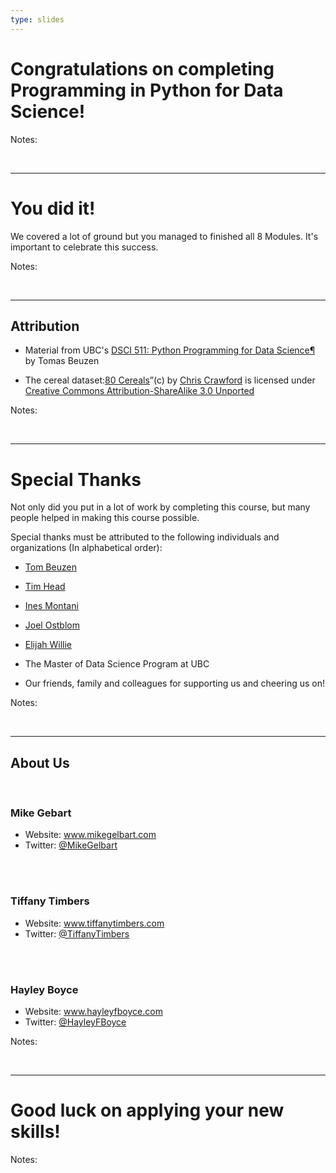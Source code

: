 ```yaml
---
type: slides
---
```


# Congratulations on completing Programming in Python for Data Science!

Notes: 

<br>

---

# You did it!

We covered a lot of ground but you managed to finished all 8 Modules. It's important to celebrate this success. 


Notes:

<br>

---

## Attribution

- Material from UBC's [DSCI 511: Python Programming for Data Science¶](https://pages.github.ubc.ca/MDS-2020-21/DSCI_511_py-prog_students/README.html) by Tomas Beuzen 

- The cereal dataset:[80 Cereals](https://www.kaggle.com/crawford/80-cereals/)”(c) by [Chris Crawford](https://www.linkedin.com/in/crawforc3/) is licensed
under [Creative Commons Attribution-ShareAlike 3.0 Unported](http://creativecommons.org/licenses/by-sa/3.0/)


Notes: 

<br>

---

# Special Thanks 

Not only did you put in a lot of work by completing this course, but many people helped in making this course possible. 

Special thanks must be attributed to the following individuals and organizations (In alphabetical order):

- <a href="https://www.tomasbeuzen.com/" target="_blank"> Tom Beuzen</a> 
- <a href="https://betatim.github.io/" target="_blank">Tim Head</a>  
- <a href="https://ines.io/" target="_blank">Ines Montani</a> 
- <a href="https://joelostblom.com/" target="_blank">Joel Ostblom</a> 
- <a href="https://www.linkedin.com/in/elijah-willie-203845b9/?originalSubdomain=ca" target="_blank">Elijah Willie</a>

- The Master of Data Science Program at UBC
- Our friends, family and colleagues for supporting us and cheering us on!

Notes:

<br>

---

## About Us

<br>

### Mike Gebart
- Website: <a href="https://www.mikegelbart.com/" target="_blank">www.mikegelbart.com</a> 
- Twitter: <a href="https://twitter.com/mikegelbart" target="_blank">@MikeGelbart</a> 
<br>
<br>

### Tiffany Timbers 

- Website: <a href="https://www.tiffanytimbers.com/" target="_blank">www.tiffanytimbers.com</a> 
- Twitter: <a href="https://twitter.com/TiffanyTimbers" target="_blank">@TiffanyTimbers</a> 
<br>
<br>

### Hayley Boyce 
- Website: <a href="https://www.hayleyfboyce.com" target="_blank">www.hayleyfboyce.com</a>
- Twitter: <a href="https://twitter.com/hayleyfboyce" target="_blank">@HayleyFBoyce</a> 


Notes: 

<br>

---

# Good luck on applying your new skills!

Notes: 

<br>



